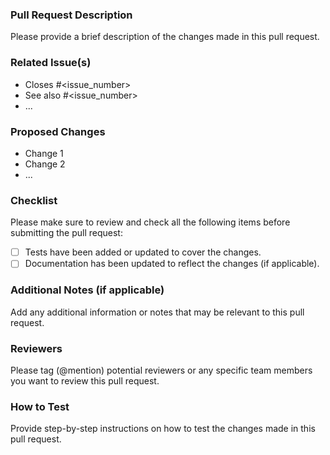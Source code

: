 ### Pull Request Description

Please provide a brief description of the changes made in this pull request.

### Related Issue(s)

- Closes #<issue_number>
- See also #<issue_number>
- ...

### Proposed Changes

- Change 1
- Change 2
- ...

### Checklist

Please make sure to review and check all the following items before submitting the pull request:

- [ ] Tests have been added or updated to cover the changes.
- [ ] Documentation has been updated to reflect the changes (if applicable).

### Additional Notes (if applicable)

Add any additional information or notes that may be relevant to this pull request.

### Reviewers

Please tag (@mention) potential reviewers or any specific team members you want to review this pull request.

### How to Test

Provide step-by-step instructions on how to test the changes made in this pull request.
